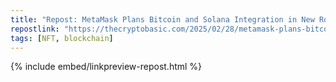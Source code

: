 ```yaml
---
title: "Repost: MetaMask Plans Bitcoin and Solana Integration in New Roadmap"
repostlink: "https://thecryptobasic.com/2025/02/28/metamask-plans-bitcoin-and-solana-integration-in-new-roadmap/"
tags: [NFT, blockchain]
---
```


{% include embed/linkpreview-repost.html %}
